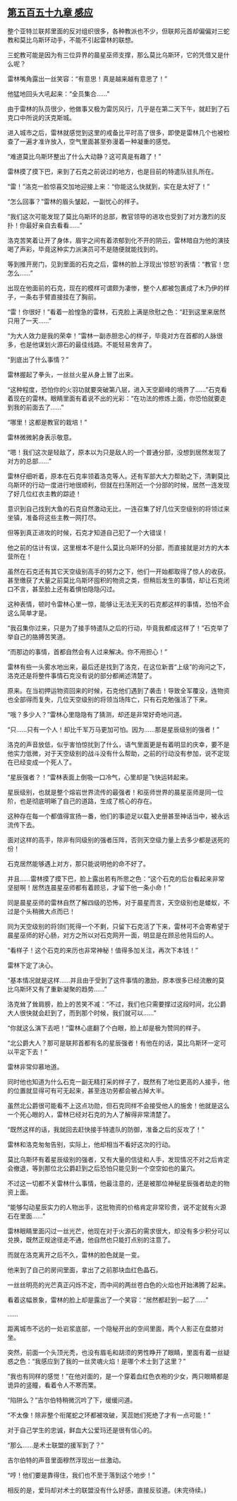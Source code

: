 ## [第五百五十九章 感应](https://www.xxbiquge.com/11_11222/8954089.html)


  整个亚特兰联邦里面的反对组织很多，各种教派也不少，但联邦元首却偏偏对三蛇教和莫比乌斯环动手，不能不引起雷林的联想。

  三蛇教可能是因为有三位异界的晨星巫师支撑，那么莫比乌斯环，它的凭借又是什么呢？

  雷林嘴角露出一丝笑容：“有意思！真是越来越有意思了！”

  他猛地回头大吼起来：“全员集合……”

  由于雷林的队员很少，他做事又极为雷厉风行，几乎是在第二天下午，就赶到了石克口中所说的沃克斯城。

  进入城市之后，雷林就感觉到这里的戒备比平时高了很多，即使是雷林几个也被检查了一遍才准许放入，空气里面甚至弥漫着一种凝重的感觉。

  “难道莫比乌斯环整出了什么大动静？这可真是有趣了！”

  雷林摸了摸下巴，来到了石克之前说过的地方，也是目前的特遣队驻扎所在。

  “雷！”洛克一脸惊喜交加地迎接上来：“你能这么快就到，实在是太好了！”

  “怎么回事？”雷林的眉头皱起，一副忧心的样子。

  “我们这次可能发现了莫比乌斯环的总部，教官领导的进攻也受到了对方激烈的反扑！你最好亲自去看看……”

  洛克苦笑着让开了身体，眉宇之间有着浓郁到化不开的阴云，雷林暗自为他的演技喝了声彩，毕竟这种实力派演员可不是随便就能找到的。

  等到推开房门，见到里面的石克之后，雷林的脸上浮现出‘惊怒’的表情：“教官！您怎么……”

  出现在他面前的石克，现在的模样可谓颇为凄惨，整个人都被包裹成了木乃伊的样子，一条右手臂直接挂在了胸前。

  “雷！你很好！”看着一脸惶急的雷林，石克脸上满是欣慰之色：“赶到这里来居然只用了一天……”

  “为大人效力是我的荣幸！”雷林一副赤胆忠心的样子，毕竟对方在首都的人脉很多，也是他谋划火源石的最佳线路。不能轻易舍弃了。

  “到底出了什么事情？”

  雷林握起了拳头，一丝丝火星从身上冒了出来。

  “这种程度，恐怕你的火羽功就要突破第八层，进入天空巅峰的境界了……”石克看着现在的雷林。眼睛里面有着说不出的光彩：“在功法的修炼上面，你恐怕就要走到我的前面去了……”

  “哪里！这都是教官的栽培！”

  雷林微微躬身表示敬意。

  “嗯！我们这次是轻敌了，原本以为只是敌人的一个普通分部，没想到居然发现了对方的总部……”

  雷林仔细听着，原本在石克率领着洛克等人。还有军部大大力帮助之下，清剿莫比乌斯环的行动一度进行地很顺利，但就在扫荡附近一个分部的时候，居然一连发现了好几位红衣主教的踪迹！

  意识到自己找到大鱼的石克自然激动无比，一连召集了好几位天空级别的将领过来坐镇，准备将这些主教一网打尽。

  但等到真正进攻的时候，石克才知道自己犯了一个大错误！

  他之前的估计有误，这里根本不是什么莫比乌斯环的分部，而直接就是对方的大本营所在！

  虽然在石克还有其它天空级别高手的努力之下，他们一开始都取得了惊人的收获。甚至缴获了大量之前莫比乌斯环囤积的物资之类，但稍后发生的事情，却让石克闭口不言，甚至脸上还有着惧怕隐隐闪过。

  这种表情，顿时令雷林心里一惊，能够让无法无天的石克都这样的事情，恐怕不会这么简单才是。

  “我召集你过来，只是为了接手特遣队之后的行动，毕竟我都成这样了！”石克举了举自己的胳膊苦笑道。

  “而那边的事情，首都自然会有人过来解决。你不用担心！”

  雷林有些一头雾水地出来，最后还是找到了洛克，在这位新晋“上级”的询问之下，洛克还是将整件事情石克没有说的部分都阐述清楚了。

  原来。在当初押运物资回来的时候，石克他们遇到了袭击！导致全军覆没，连物资也全部得而复失，几位天空级别的将领当场阵亡，只有石克勉强活了下来。

  “哦？多少人？”雷林心里隐隐有了猜测，却还是非常好奇地问道。

  “只……只有一个人！却比千军万马更加可怕。因为……那是星辰级别的强者！”

  洛克的声音放低，似乎害怕惊扰到了什么，语气里面更是有着明显的庆幸，要不是他实力低微，对于天空级别的战斗没有什么帮助，之前的行动没有参加，说不定现在已经变成一个死人了。

  “星辰强者？！”雷林表面上倒吸一口冷气，心里却是飞快运转起来。

  星辰级别，也就是整个熔岩世界流传的最强者！和巫师世界的晨星巫师是同一位阶，也是彻底明晰了自己的道路，生成了核心的存在。

  这种存在每一个都值得宣扬一番，他们的事迹足以载入史册甚至神话当中，被永远流传下去。

  面对这样的高手，除非有同级别的强者压阵，否则天空级力量上去多少都是送死的份！

  石克居然能够遇上对方，那只能说明他的命不好了。

  并且……雷林摸了摸下巴，脸上露出若有所思之色：“这个石克的后台看起来非常坚挺啊！居然连晨星巫师都有着顾忌，才留下他一条小命！”

  同是晨星巫师的雷林自然了解四级的恐怖，对于晨星而言，天空级别也是蝼蚁，不过是个头稍微大点而已！

  同为天空级别的将领们死得一个不剩，只留下石克活了下来，雷林可不会寄希望于晨星巫师的好心肠，对方之所以对石克网开一面，明显是在顾忌他背后的人。

  “看样子！这个石克的来历也非常神秘！值得多加关注，再次下本钱！”

  雷林下定了决心。

  “基本情况就是这样……并且由于受到了这件事情的激励，原本很多已经流散的莫比乌斯环又有了重新凝聚的趋势……”

  洛克耸了耸肩膀，脸上的苦笑不减：“不过，我们也只需要撑过这段时间，北公爵大人很快就会赶到了，而到那个时候，我们就可以……”

  “你就这么演下去吧！”雷林心底翻了个白眼，脸上却是极为赞同的样子。

  “北公爵大人？那可是联邦首都有名的星辰强者！有他在的话，莫比乌斯环一定可以平定下去！”

  雷林非常仰慕地道。

  同时他也知道为什么石克一副无精打采的样子了，既然有了地位更高的人接手，他的位置就显得可有可无起来，甚至连功劳都会被占掉大半。

  虽然北公爵很可能看不上这点功勋，但石克同样不会接受他人的施舍！他就是这么一个死心眼的人，雷林已经对石克的为人了解得非常清楚了。

  “既然这样的话，我就回去赶快接手特遣队的防御，准备之后的反攻了！”

  雷林和洛克匆匆告别，实际上，他却相当不看好这次的行动。

  莫比乌斯环有着星辰级别的强者，又有大量的信徒和人手，发现情况不对之后肯定会撤退，等到那位北公爵赶到之后恐怕只能见到一个空空如也的巢穴。

  不过这一切都不关雷林什么事情，他最注意的，还是被那位神秘星辰强者劫走的物资上面。

  “能够勾动星辰实力的人物出手，这批物资的价格肯定非常珍贵，说不定就有火源石在里面……”

  雷林眼睛里面闪过一丝光芒，他现在对于火源石的需求很大，却没有多少积分可以兑换，既然正规途径走不通，他自然也只能打点别的注意了。

  而就在洛克离开之后不久，雷林的脸色就是一变。

  他来到了自己的房间里面，拿出了之前那块血红色晶石。

  一丝丝明亮的光芒真正闪烁不定，而中间的两丝苍白色的火焰也开始沸腾了起来。

  看着这幅景象，雷林的脸上却是露出了一个笑容：“居然都赶到一起了……”

  ……

  距离城市不远的一处岩浆底部，一个隐秘开出的空间里面，两个人影正在盘膝对坐。

  突然，前面一个头顶光秃，也没有眉毛和胡须的男性睁开了眼睛，里面有着一丝疑惑之色：“我感应到了我的一丝灵魂火焰！是哪个术士到了这里？”

  “我也有同样的感觉！”在他对面的，是一个穿着血红色衣袍的少女，两只眼睛都是诡异的竖瞳，看着令人不寒而栗。

  “陷阱么？”吉尔伯特稍微沉吟了下，缓缓问道。

  “不太像！除非整个衔尾蛇之环都被攻破，芙蕊她们死绝了才有一点可能！”

  对于自己学生的忠诚，鲜血大公爱玛还是很有信心的。

  “那么……是术士联盟的援军到了？”

  吉尔伯特的声音里面穆然浮现出一丝激动。

  “哼！他们要是靠得住，我们也不至于落到这个地步！”

  相反的是，爱玛却对术士的联盟没有什么好感，直接反驳道。(未完待续。)
